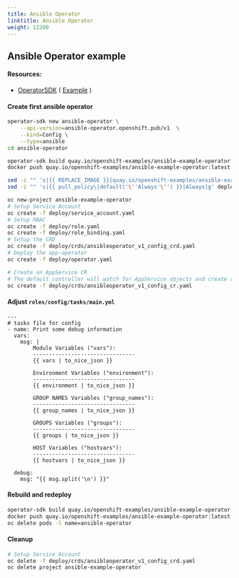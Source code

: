 ```yaml
---
title: Ansible Operator
linktitle: Ansible Operator
weight: 12200
---
```

## Ansible Operator example

#### Resources:

* [OperatorSDK](https://github.com/operator-framework/operator-sdk/) \( [Example](https://github.com/operator-framework/operator-sdk/#create-and-deploy-an-app-operator) \)

#### Create first ansible operator

```bash
operator-sdk new ansible-operator \
    --api-version=ansible-operator.openshift.pub/v1  \
    --kind=Config \
    --type=ansible
cd ansible-operator

operator-sdk build quay.io/openshift-examples/ansible-example-operator:latest
docker push quay.io/openshift-examples/ansible-example-operator:latest

sed -i "" 's|{{ REPLACE_IMAGE }}|quay.io/openshift-examples/ansible-example-operator:latest|g' deploy/operator.yaml
sed -i "" 's|{{ pull_policy\|default('\''Always'\'') }}|Always|g' deploy/operator.yaml

oc new-project ansible-example-operator
# Setup Service Account
oc create -f deploy/service_account.yaml
# Setup RBAC
oc create -f deploy/role.yaml
oc create -f deploy/role_binding.yaml
# Setup the CRD
oc create -f deploy/crds/ansibleoperator_v1_config_crd.yaml
# Deploy the app-operator
oc create -f deploy/operator.yaml

# Create an AppService CR
# The default controller will watch for AppService objects and create a pod for each CR
oc create -f deploy/crds/ansibleoperator_v1_config_cr.yaml
```

#### Adjust `roles/config/tasks/main.yml`

```text
---
# tasks file for config
- name: Print some debug information
  vars:
    msg: |
        Module Variables ("vars"):
        --------------------------------
        {{ vars | to_nice_json }}

        Environment Variables ("environment"):
        --------------------------------
        {{ environment | to_nice_json }}

        GROUP NAMES Variables ("group_names"):
        --------------------------------
        {{ group_names | to_nice_json }}

        GROUPS Variables ("groups"):
        --------------------------------
        {{ groups | to_nice_json }}

        HOST Variables ("hostvars"):
        --------------------------------
        {{ hostvars | to_nice_json }}

  debug:
    msg: "{{ msg.split('\n') }}"
```

#### Rebuild and redeploy

```bash
operator-sdk build quay.io/openshift-examples/ansible-example-operator:latest
docker push quay.io/openshift-examples/ansible-example-operator:latest
oc delete pods -l name=ansible-operator
```

#### Cleanup

```bash
# Setup Service Account
oc delete -f deploy/crds/ansibleoperator_v1_config_crd.yaml
oc delete project ansible-example-operator
```

